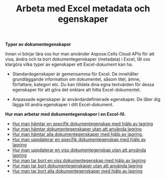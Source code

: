 ﻿---
title: Arbeta med Excel metadata och egenskaper
second_title: Documen
linktitle: Metadata och egenskaper
type: docs
url: /sv/metadata/
aliases: [/document-properties/,/working-with-document-properties/]
keywords: Get, delete, and update metadata from excel files
description: Aspose.Cells Cloud REST API stöder hämtning, radering och uppdatering av metadata från Excel-filer. SDK stöder olika typer av utvecklingsspråk. Dessa inkluderar Android, C#, Go, Java, NodeJS, Perl, PHP, Python, Ruby och Swift.
weight: 100
kwords: Excel, Office Moln, REST API, Kalkylblad, PDF, CSV, Json, Markdown, Metadata och egenskaper
---
**Typer av dokumentegenskaper**

Innan vi börjar lära oss hur man använder Aspose.Cells Cloud APIs för att visa, ändra och ta bort dokumentegenskaper (metadata) i Excel, låt oss klargöra vilka typer av egenskaper ett Excel-dokument kan ha.

- Standardegenskaper är gemensamma för Excel. De innehåller grundläggande information om dokumentet, såsom titel, ämne, författare, kategori etc. Du kan tilldela dina egna textvärden för dessa egenskaper för att göra det enklare att hitta Excel-dokumentet.

- Anpassade egenskaper är användardefinierade egenskaper. De låter dig lägga till andra egenskaper i ditt Excel-dokument.

**Hur man arbetar med dokumentegenskaper i en Excel-fil.**

- [Hur man hämtar en specifik dokumentegenskap med hjälp av lagring](/cells/sv/document-properties/get/)
- [Hur man hämtar dokumentegenskaper utan att använda lagring](/cells/sv/metadata/get/)
- [Hur man hämtar alla dokumentegenskaper med hjälp av lagring.](/cells/sv/document-properties/get-all/)
- [Hur man uppdaterar en specifik dokumentegenskap med hjälp av lagring](/cells/sv/document-properties/update/)
- [Hur man uppdaterar en viss dokumentegenskap utan att använda lagring](/cells/sv/metadata/update/)
- [Hur man tar bort en viss dokumentegenskap med hjälp av lagring](/cells/sv/document-properties/delete/)
- [Hur man tar bort dokumentegenskaper utan att använda lagring](/cells/sv/metadata/delete/)
- [Hur man tar bort alla dokumentegenskaper med hjälp av lagring](/cells/sv/document-properties/clear/)
